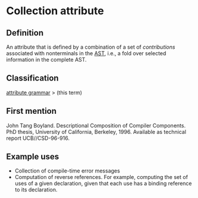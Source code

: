 # Collection attribute

## Definition
An attribute that is defined by a combination of a set of *contributions* associated with nonterminals in the [AST](abstract_syntax_tree.md), i.e., a fold over selected information in the complete AST.

## Classification
[attribute grammar](attribute_grammar.md) \> (this term)

## First mention
John Tang Boyland. Descriptional Composition of Compiler Components. PhD thesis, University of California, Berkeley, 1996. Available as technical report UCB//CSD-96-916.

## Example uses
* Collection of compile-time error messages
* Computation of reverse references. For example, computing the set of uses of a given declaration, given that each use has a binding reference to its declaration.
